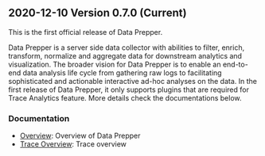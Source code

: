 ## 2020-12-10 Version 0.7.0 (Current)

This is the first official release of Data Prepper.

Data Prepper is a server side data collector with abilities to filter, enrich, transform, normalize and aggregate data for downstream analytics and visualization. The broader vision for Data Prepper is to enable an end-to-end data analysis life cycle from gathering raw logs to facilitating sophisticated and actionable interactive ad-hoc analyses on the data.
In the first release of Data Prepper, it only supports plugins that are required for Trace Analytics feature. More details check the documentations below.

### Documentation
* [Overview](https://github.com/opendistro-for-elasticsearch/Data-Prepper/blob/e51238b2cea55bba138466f146fc19622331e59c/docs/readme/overview.md): Overview of Data Prepper
* [Trace Overview](https://github.com/opendistro-for-elasticsearch/Data-Prepper/blob/e51238b2cea55bba138466f146fc19622331e59c/docs/readme/trace_overview.md): Trace overview